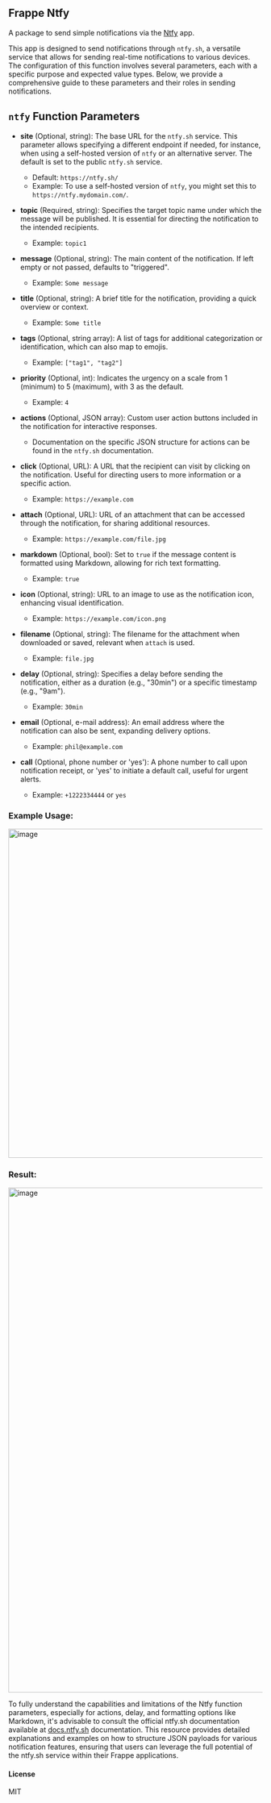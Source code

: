 ## Frappe Ntfy

A package to send simple notifications via the [Ntfy](ntfy.sh) app.

This app is designed to send notifications through ```ntfy.sh```, a versatile service that allows for sending real-time notifications to various devices. The configuration of this function involves several parameters, each with a specific purpose and expected value types. Below, we provide a comprehensive guide to these parameters and their roles in sending notifications.


## `ntfy` Function Parameters

- **site** (Optional, string): The base URL for the `ntfy.sh` service. This parameter allows specifying a different endpoint if needed, for instance, when using a self-hosted version of `ntfy` or an alternative server. The default is set to the public `ntfy.sh` service.

  - Default: `https://ntfy.sh/`
  - Example: To use a self-hosted version of `ntfy`, you might set this to `https://ntfy.mydomain.com/`.

- **topic** (Required, string): Specifies the target topic name under which the message will be published. It is essential for directing the notification to the intended recipients.
  - Example: `topic1`

- **message** (Optional, string): The main content of the notification. If left empty or not passed, defaults to "triggered".
  - Example: `Some message`

- **title** (Optional, string): A brief title for the notification, providing a quick overview or context.
  - Example: `Some title`

- **tags** (Optional, string array): A list of tags for additional categorization or identification, which can also map to emojis.
  - Example: `["tag1", "tag2"]`

- **priority** (Optional, int): Indicates the urgency on a scale from 1 (minimum) to 5 (maximum), with 3 as the default.
  - Example: `4`

- **actions** (Optional, JSON array): Custom user action buttons included in the notification for interactive responses.
  - Documentation on the specific JSON structure for actions can be found in the `ntfy.sh` documentation.

- **click** (Optional, URL): A URL that the recipient can visit by clicking on the notification. Useful for directing users to more information or a specific action.
  - Example: `https://example.com`

- **attach** (Optional, URL): URL of an attachment that can be accessed through the notification, for sharing additional resources.
  - Example: `https://example.com/file.jpg`

- **markdown** (Optional, bool): Set to `true` if the message content is formatted using Markdown, allowing for rich text formatting.
  - Example: `true`

- **icon** (Optional, string): URL to an image to use as the notification icon, enhancing visual identification.
  - Example: `https://example.com/icon.png`

- **filename** (Optional, string): The filename for the attachment when downloaded or saved, relevant when `attach` is used.
  - Example: `file.jpg`

- **delay** (Optional, string): Specifies a delay before sending the notification, either as a duration (e.g., "30min") or a specific timestamp (e.g., "9am").
  - Example: `30min`

- **email** (Optional, e-mail address): An email address where the notification can also be sent, expanding delivery options.
  - Example: `phil@example.com`

- **call** (Optional, phone number or 'yes'): A phone number to call upon notification receipt, or 'yes' to initiate a default call, useful for urgent alerts.
  - Example: `+1222334444` or `yes`



### Example Usage:
<img width="653" alt="image" src="https://github.com/BakungaBronson/frappe-ntfy/assets/51344005/fcfd95ef-4ed6-4250-ad4a-fbbd53fa9976">


### Result:
<img width="1002" alt="image" src="https://github.com/BakungaBronson/frappe-ntfy/assets/51344005/954245c7-3f49-4e0d-b772-528f7d7c5322">


To fully understand the capabilities and limitations of the Ntfy function parameters, especially for actions, delay, and formatting options like Markdown, it's advisable to consult the official ntfy.sh documentation available at [docs.ntfy.sh](doc.ntfy.sh) documentation. This resource provides detailed explanations and examples on how to structure JSON payloads for various notification features, ensuring that users can leverage the full potential of the ntfy.sh service within their Frappe applications.

#### License

MIT
